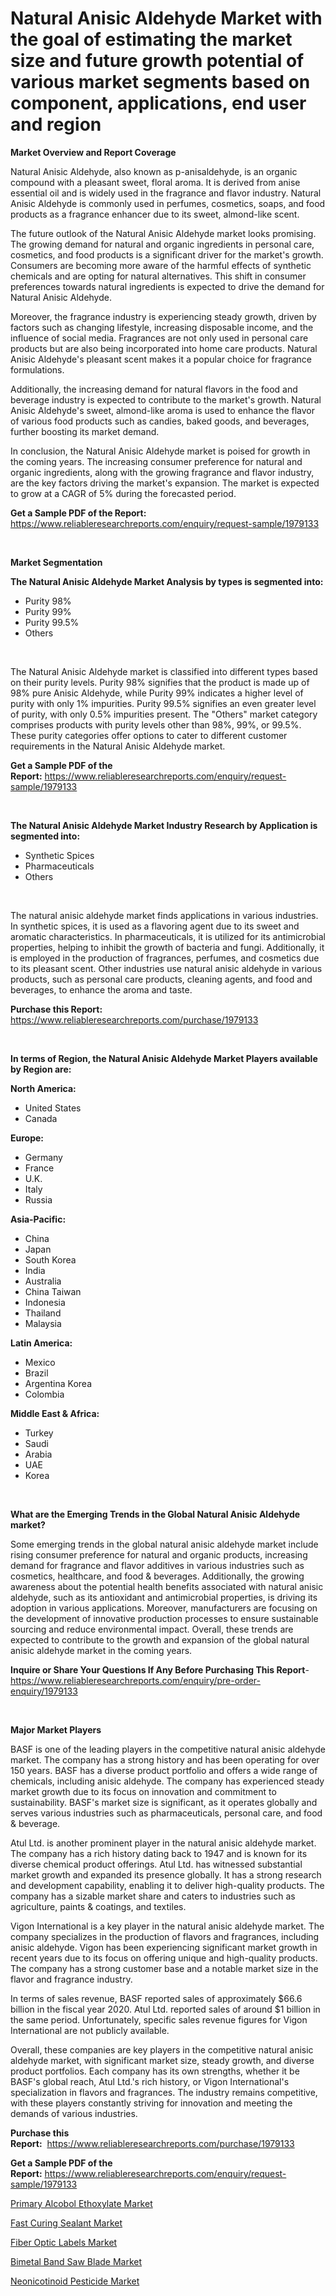 <p><h1>Natural Anisic Aldehyde Market with the goal of estimating the market size and future growth potential of various market segments based on component, applications, end user and region</h1></p><p><strong>Market Overview and Report Coverage</strong></p>
<p><p>Natural Anisic Aldehyde, also known as p-anisaldehyde, is an organic compound with a pleasant sweet, floral aroma. It is derived from anise essential oil and is widely used in the fragrance and flavor industry. Natural Anisic Aldehyde is commonly used in perfumes, cosmetics, soaps, and food products as a fragrance enhancer due to its sweet, almond-like scent.</p><p>The future outlook of the Natural Anisic Aldehyde market looks promising. The growing demand for natural and organic ingredients in personal care, cosmetics, and food products is a significant driver for the market's growth. Consumers are becoming more aware of the harmful effects of synthetic chemicals and are opting for natural alternatives. This shift in consumer preferences towards natural ingredients is expected to drive the demand for Natural Anisic Aldehyde.</p><p>Moreover, the fragrance industry is experiencing steady growth, driven by factors such as changing lifestyle, increasing disposable income, and the influence of social media. Fragrances are not only used in personal care products but are also being incorporated into home care products. Natural Anisic Aldehyde's pleasant scent makes it a popular choice for fragrance formulations.</p><p>Additionally, the increasing demand for natural flavors in the food and beverage industry is expected to contribute to the market's growth. Natural Anisic Aldehyde's sweet, almond-like aroma is used to enhance the flavor of various food products such as candies, baked goods, and beverages, further boosting its market demand.</p><p>In conclusion, the Natural Anisic Aldehyde market is poised for growth in the coming years. The increasing consumer preference for natural and organic ingredients, along with the growing fragrance and flavor industry, are the key factors driving the market's expansion. The market is expected to grow at a CAGR of 5% during the forecasted period.</p></p>
<p><strong>Get a Sample PDF of the Report:</strong> <a href="https://www.reliableresearchreports.com/enquiry/request-sample/1979133">https://www.reliableresearchreports.com/enquiry/request-sample/1979133</a></p>
<p>&nbsp;</p>
<p><strong>Market Segmentation</strong></p>
<p><strong>The Natural Anisic Aldehyde Market Analysis by types is segmented into:</strong></p>
<p><ul><li>Purity 98%</li><li>Purity 99%</li><li>Purity 99.5%</li><li>Others</li></ul></p>
<p>&nbsp;</p>
<p><p>The Natural Anisic Aldehyde market is classified into different types based on their purity levels. Purity 98% signifies that the product is made up of 98% pure Anisic Aldehyde, while Purity 99% indicates a higher level of purity with only 1% impurities. Purity 99.5% signifies an even greater level of purity, with only 0.5% impurities present. The "Others" market category comprises products with purity levels other than 98%, 99%, or 99.5%. These purity categories offer options to cater to different customer requirements in the Natural Anisic Aldehyde market.</p></p>
<p><strong>Get a Sample PDF of the Report:</strong>&nbsp;<a href="https://www.reliableresearchreports.com/enquiry/request-sample/1979133">https://www.reliableresearchreports.com/enquiry/request-sample/1979133</a></p>
<p>&nbsp;</p>
<p><strong>The Natural Anisic Aldehyde Market Industry Research by Application is segmented into:</strong></p>
<p><ul><li>Synthetic Spices</li><li>Pharmaceuticals</li><li>Others</li></ul></p>
<p>&nbsp;</p>
<p><p>The natural anisic aldehyde market finds applications in various industries. In synthetic spices, it is used as a flavoring agent due to its sweet and aromatic characteristics. In pharmaceuticals, it is utilized for its antimicrobial properties, helping to inhibit the growth of bacteria and fungi. Additionally, it is employed in the production of fragrances, perfumes, and cosmetics due to its pleasant scent. Other industries use natural anisic aldehyde in various products, such as personal care products, cleaning agents, and food and beverages, to enhance the aroma and taste.</p></p>
<p><strong>Purchase this Report:</strong>&nbsp; <a href="https://www.reliableresearchreports.com/purchase/1979133">https://www.reliableresearchreports.com/purchase/1979133</a></p>
<p>&nbsp;</p>
<p><strong>In terms of Region, the Natural Anisic Aldehyde Market Players available by Region are:</strong></p>
<p>
    <p> <strong> North America: </strong>
        <ul>
            <li>United States</li>
            <li>Canada</li>
        </ul>
        </p> 
    <p> <strong> Europe: </strong>
        <ul>
            <li>Germany</li>
            <li>France</li>
            <li>U.K.</li>
            <li>Italy</li>
            <li>Russia</li>
        </ul>
        </p> 
    <p> <strong> Asia-Pacific: </strong>
        <ul>
            <li>China</li>
            <li>Japan</li>
            <li>South Korea</li>
            <li>India</li>
            <li>Australia</li>
            <li>China Taiwan</li>
            <li>Indonesia</li>
            <li>Thailand</li>
            <li>Malaysia</li>
        </ul>
        </p> 
    <p> <strong> Latin America: </strong>
        <ul>
            <li>Mexico</li>
            <li>Brazil</li>
            <li>Argentina Korea</li>
            <li>Colombia</li>
        </ul>
        </p> 
    <p> <strong> Middle East & Africa: </strong>
        <ul>
            <li>Turkey</li>
            <li>Saudi</li>
            <li>Arabia</li>
            <li>UAE</li>
            <li>Korea</li>
        </ul>
    </p>
    </p>
<p>&nbsp;</p>
<p><strong>What are the Emerging Trends in the Global Natural Anisic Aldehyde market?</strong></p>
<p><p>Some emerging trends in the global natural anisic aldehyde market include rising consumer preference for natural and organic products, increasing demand for fragrance and flavor additives in various industries such as cosmetics, healthcare, and food & beverages. Additionally, the growing awareness about the potential health benefits associated with natural anisic aldehyde, such as its antioxidant and antimicrobial properties, is driving its adoption in various applications. Moreover, manufacturers are focusing on the development of innovative production processes to ensure sustainable sourcing and reduce environmental impact. Overall, these trends are expected to contribute to the growth and expansion of the global natural anisic aldehyde market in the coming years.</p></p>
<p><strong>Inquire or Share Your Questions If Any Before Purchasing This Report</strong>- <a href="https://www.reliableresearchreports.com/enquiry/pre-order-enquiry/1979133">https://www.reliableresearchreports.com/enquiry/pre-order-enquiry/1979133</a></p>
<p>&nbsp;</p>
<p><strong>Major Market Players</strong></p>
<p><p>BASF is one of the leading players in the competitive natural anisic aldehyde market. The company has a strong history and has been operating for over 150 years. BASF has a diverse product portfolio and offers a wide range of chemicals, including anisic aldehyde. The company has experienced steady market growth due to its focus on innovation and commitment to sustainability. BASF's market size is significant, as it operates globally and serves various industries such as pharmaceuticals, personal care, and food & beverage.</p><p>Atul Ltd. is another prominent player in the natural anisic aldehyde market. The company has a rich history dating back to 1947 and is known for its diverse chemical product offerings. Atul Ltd. has witnessed substantial market growth and expanded its presence globally. It has a strong research and development capability, enabling it to deliver high-quality products. The company has a sizable market share and caters to industries such as agriculture, paints & coatings, and textiles.</p><p>Vigon International is a key player in the natural anisic aldehyde market. The company specializes in the production of flavors and fragrances, including anisic aldehyde. Vigon has been experiencing significant market growth in recent years due to its focus on offering unique and high-quality products. The company has a strong customer base and a notable market size in the flavor and fragrance industry.</p><p>In terms of sales revenue, BASF reported sales of approximately $66.6 billion in the fiscal year 2020. Atul Ltd. reported sales of around $1 billion in the same period. Unfortunately, specific sales revenue figures for Vigon International are not publicly available.</p><p>Overall, these companies are key players in the competitive natural anisic aldehyde market, with significant market size, steady growth, and diverse product portfolios. Each company has its own strengths, whether it be BASF's global reach, Atul Ltd.'s rich history, or Vigon International's specialization in flavors and fragrances. The industry remains competitive, with these players constantly striving for innovation and meeting the demands of various industries.</p></p>
<p><strong>Purchase this Report:</strong>&nbsp;&nbsp;<a href="https://www.reliableresearchreports.com/purchase/1979133">https://www.reliableresearchreports.com/purchase/1979133</a></p>
<p></p>
<p><strong>Get a Sample PDF of the Report:</strong>&nbsp;<a href="https://www.reliableresearchreports.com/enquiry/request-sample/1979133">https://www.reliableresearchreports.com/enquiry/request-sample/1979133</a></p>
<p><p><a href="https://medium.com/@darbyledner/decoding-primary-alcobol-ethoxylate-market-metrics-market-share-trends-and-growth-patterns-f0833ff5b7e9">Primary Alcobol Ethoxylate Market</a></p><p><a href="https://medium.com/@amayabeahan/fast-curing-sealant-market-analysis-and-sze-forecasted-for-period-from-2023-to-2030-ad189b57fda7">Fast Curing Sealant Market</a></p><p><a href="https://medium.com/@lavernacole2023/decoding-fiber-optic-labels-market-metrics-market-share-trends-and-growth-patterns-83a7a708e148">Fiber Optic Labels Market</a></p><p><a href="https://medium.com/@mskylatoy/bimetal-band-saw-blade-market-size-cagr-trends-2024-2030-92bcefaed88e">Bimetal Band Saw Blade Market</a></p><p><a href="https://medium.com/@walterkutch/neonicotinoid-pesticide-market-comprehensive-assessment-by-type-application-and-geography-b288fa18102c">Neonicotinoid Pesticide Market</a></p></p>